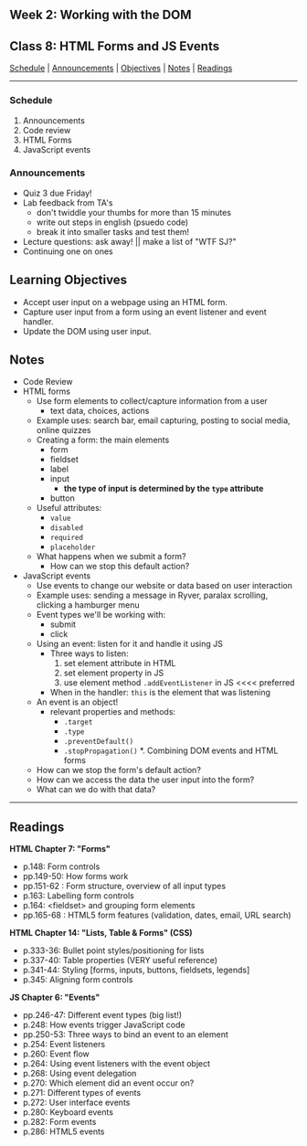 ## **Week 2: Working with the DOM**
## Class 8: HTML Forms and JS Events

[Schedule](#schedule) | [Announcements](#announcements) | [Objectives](#learning-objectives) | [Notes](#notes) | [Readings](#readings)

<hr></hr>

### Schedule
1. Announcements
1. Code review
1. HTML Forms
1. JavaScript events

### Announcements
* Quiz 3 due Friday!
* Lab feedback from TA's
    - don't twiddle your thumbs for more than 15 minutes
    - write out steps in english (psuedo code)
    - break it into smaller tasks and test them!
* Lecture questions: ask away! || make a list of "WTF SJ?"
* Continuing one on ones

## Learning Objectives
- Accept user input on a webpage using an HTML form.
- Capture user input from a form using an event listener and event handler.
- Update the DOM using user input.

## Notes
* Code Review
* HTML forms
    * Use form elements to collect/capture information from a user
        * text data, choices, actions
    * Example uses: search bar, email capturing, posting to social media, online quizzes
    * Creating a form: the main elements
        * form
        * fieldset
        * label
        * input
            * **the type of input is determined by the `type` attribute**
        * button
    * Useful attributes:
        * `value`
        * `disabled`
        * `required`
        * `placeholder`
    * What happens when we submit a form?
        * How can we stop this default action?
* JavaScript events
    * Use events to change our website or data based on user interaction
    * Example uses: sending a message in Ryver, paralax scrolling, clicking a hamburger menu
    * Event types we'll be working with:
        * submit
        * click
    * Using an event: listen for it and handle it using JS
        * Three ways to listen:
            1. set element attribute in HTML
            2. set element property in JS
            3. use element method `.addEventListener` in JS <<<< preferred
        * When in the handler: `this` is the element that was listening
    * An event is an object!
        * relevant properties and methods:
            * `.target`
            * `.type`
            * `.preventDefault()`
            * `.stopPropagation()`
*. Combining DOM events and HTML forms
    * How can we stop the form's default action?
    * How can we access the data the user input into the form?
    * What can we do with that data?
<hr></hr>

## Readings

**HTML Chapter 7: "Forms"**

- p.148: Form controls
- pp.149-50: How forms work
- pp.151-62 : Form structure, overview of all input types
- p.163: Labelling form controls
- p.164: \<fieldset\> and grouping form elements
- pp.165-68 : HTML5 form features (validation, dates, email, URL search)

**HTML Chapter 14: "Lists, Table & Forms" (CSS)**

- p.333-36: Bullet point styles/positioning for lists
- p.337-40: Table properties (VERY useful reference)
- p.341-44: Styling [forms, inputs, buttons, fieldsets, legends]
- p.345: Aligning form controls

**JS Chapter 6: "Events"**

- pp.246-47: Different event types (big list!)
- p.248: How events trigger JavaScript code
- pp.250-53: Three ways to bind an event to an element
- p.254: Event listeners
- p.260: Event flow
- p.264: Using event listeners with the event object
- p.268: Using event delegation
- p.270: Which element did an event occur on?
- p.271: Different types of events
- p.272: User interface events
- p.280: Keyboard events
- p.282: Form events
- p.286: HTML5 events
